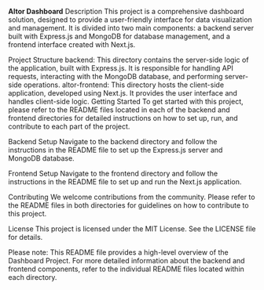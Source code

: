 **Altor Dashboard**
Description
This project is a comprehensive dashboard solution, designed to provide a user-friendly interface for data visualization and management. It is divided into two main components: a backend server built with Express.js and MongoDB for database management, and a frontend interface created with Next.js.

Project Structure
backend: This directory contains the server-side logic of the application, built with Express.js. It is responsible for handling API requests, interacting with the MongoDB database, and performing server-side operations.
altor-frontend: This directory hosts the client-side application, developed using Next.js. It provides the user interface and handles client-side logic.
Getting Started
To get started with this project, please refer to the README files located in each of the backend and frontend directories for detailed instructions on how to set up, run, and contribute to each part of the project.

Backend Setup
Navigate to the backend directory and follow the instructions in the README file to set up the Express.js server and MongoDB database.

Frontend Setup
Navigate to the frontend directory and follow the instructions in the README file to set up and run the Next.js application.

Contributing
We welcome contributions from the community. Please refer to the README files in both directories for guidelines on how to contribute to this project.

License
This project is licensed under the MIT License. See the LICENSE file for details.

Please note: This README file provides a high-level overview of the Dashboard Project. For more detailed information about the backend and frontend components, refer to the individual README files located within each directory.


